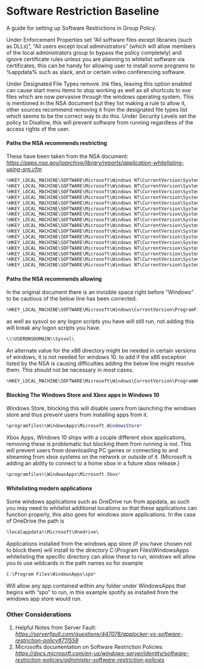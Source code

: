 # Software Restriction Baseline
A guide for setting up Software Restrictions in Group Policy.

Under Enforcement Properties set “All software files except libraries (such as DLLs)”, “All users except local administrators” (which will allow members of the local administrators group to bypass the policy completely) and ignore certificate rules unless you are planning to whitelist software via certificates, this can be handy for allowing user to install some programs to %appdata% such as slack, and or certain video conferencing software.

Under Designated File Types remove .lnk files, leaving this option enabled can cause start menu items to stop working as well as all shortcuts to exe files which are now pervasive through the windows operating system. This is mentioned in the NSA document but they list making a rule to allow it, other sources recommend removing it from the designated file types list which seems to be the correct way to do this.
Under Security Levels set the policy to Disallow, this will prevent software from running regardless of the access rights of the user.

#### Paths the NSA recommends restricting
These have been taken from the NSA document: _https://apps.nsa.gov/iaarchive/library/reports/application-whitelisting-using-srp.cfm_

```powershell
%HKEY_LOCAL_MACHINE\SOFTWARE\Microsoft\Windows NT\CurrentVersion\SystemRoot%\Debug
%HKEY_LOCAL_MACHINE\SOFTWARE\Microsoft\Windows NT\CurrentVersion\SystemRoot%\PCHEALTH\ERRORREP
%HKEY_LOCAL_MACHINE\SOFTWARE\Microsoft\Windows NT\CurrentVersion\SystemRoot%\Registration
%HKEY_LOCAL_MACHINE\SOFTWARE\Microsoft\Windows NT\CurrentVersion\SystemRoot%\System32\catroot2
%HKEY_LOCAL_MACHINE\SOFTWARE\Microsoft\Windows NT\CurrentVersion\SystemRoot%\System32\com\dmp
%HKEY_LOCAL_MACHINE\SOFTWARE\Microsoft\Windows NT\CurrentVersion\SystemRoot%\System32\FxsTmp
%HKEY_LOCAL_MACHINE\SOFTWARE\Microsoft\Windows NT\CurrentVersion\SystemRoot%\System32\spool\drivers\color
%HKEY_LOCAL_MACHINE\SOFTWARE\Microsoft\Windows NT\CurrentVersion\SystemRoot%\System32\spool\PRINTERS
%HKEY_LOCAL_MACHINE\SOFTWARE\Microsoft\Windows NT\CurrentVersion\SystemRoot%\System32\spool\SERVERS
%HKEY_LOCAL_MACHINE\SOFTWARE\Microsoft\Windows NT\CurrentVersion\SystemRoot%\System32\Tasks
%HKEY_LOCAL_MACHINE\SOFTWARE\Microsoft\Windows NT\CurrentVersion\SystemRoot%\SysWOW64\com\dmp
%HKEY_LOCAL_MACHINE\SOFTWARE\Microsoft\Windows NT\CurrentVersion\SystemRoot%\SysWOW64\FxsTmp
%HKEY_LOCAL_MACHINE\SOFTWARE\Microsoft\Windows NT\CurrentVersion\SystemRoot%\SysWOW64\Tasks
%HKEY_LOCAL_MACHINE\SOFTWARE\Microsoft\Windows NT\CurrentVersion\SystemRoot%\Tasks
%HKEY_LOCAL_MACHINE\SOFTWARE\Microsoft\Windows NT\CurrentVersion\SystemRoot%\Temp
%HKEY_LOCAL_MACHINE\SOFTWARE\Microsoft\Windows NT\CurrentVersion\SystemRoot%\tracing
```

#### Paths the NSA recommends allowing
In the original document there is an invisible space right before “Windows” to be cautious of the below line has been corrected.

```powershell
%HKEY_LOCAL_MACHINE\SOFTWARE\Microsoft\Windows\CurrentVersion\ProgramFilesDir (x86)%
```

as well as sysvol so any logon scripts you have will still run, not adding this will break any logon scripts you have.

```powershell
\\%USERDNSDOMAIN%\Sysvol\
```

An alternate value for the x86 directory might be needed in certain versions of windows, it is not needed for windows 10. to add if the x86 exception listed by the NSA is causing difficulties adding the below line might resolve them. This should not be necessary in most cases.

```powershell
%HKEY_LOCAL_MACHINE\SOFTWARE\Microsoft\Windows\CurrentVersion\ProgramW6432Dir%
```

#### Blocking The Windows Store and Xbox apps in Windows 10
Windows Store, blocking this will disable users from launching the windows store and thus prevent users from installing apps from it.

```powershell
%programfiles%\WindowsApps\Microsoft.WindowsStore*
```

Xbox Apps, Windows 10 ships with a couple different xbox applications, removing these is problematic but blocking them from running is not. This will prevent users from downloading PC games or connecting to and streaming from xbox systems on the network or outside of it. (Microsoft is adding an ability to connect to a home xbox in a future xbox release.)

```powershell
%programfiles%\WindowsApps\Microsoft.Xbox*
```

#### Whitelisting modern applications
Some windows applications such as OneDrive run from appdata, as such you may need to whitelist additional locations so that these applications can function properly, this also goes for windows store applications.  In the case of OneDrive the path is

```powershell
%localappdata%\Microsoft\Onedrive\
```

Applications installed from the windows app store (if you have chosen not to block them) will install to the directory C:\Program Files\WindowsApps whitelisting the specific directory can allow these to run, windows will allow you to use wildcards in the path names so for example

```powershell
C:\Program Files\WindowsApps\spo*
```
Will allow any app contained within any folder under WindowsApps that begins with “spo” to run, in this example spotify as installed from the windows app store would run.  

### Other Considerations
1. Helpful Notes from Server Fault: _https://serverfault.com/questions/447078/applocker-vs-software-restriction-policy#711558_
2. Microsofts documentation on Software Restriction Policies: _https://docs.microsoft.com/en-us/windows-server/identity/software-restriction-policies/administer-software-restriction-policies_
